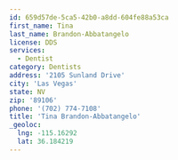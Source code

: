 ```yaml
---
id: 659d57de-5ca5-42b0-a8dd-604fe88a53ca
first_name: Tina
last_name: Brandon-Abbatangelo
license: DDS
services:
  - Dentist
category: Dentists
address: '2105 Sunland Drive'
city: 'Las Vegas'
state: NV
zip: '89106'
phone: '(702) 774-7108'
title: 'Tina Brandon-Abbatangelo'
_geoloc:
  lng: -115.16292
  lat: 36.184219
---
```

